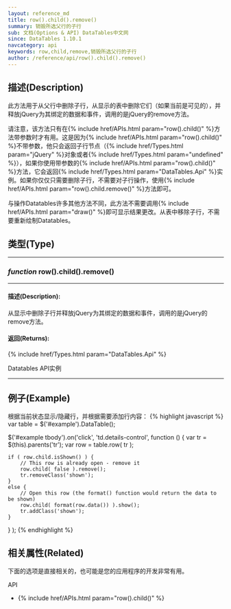 ```yaml
---
layout: reference_md
title: row().child().remove()
summary: 销毁所选父行的子行
sub: 文档(Options & API) DataTables中文网
since: DataTables 1.10.1
navcategory: api
keywords: row,child,remove,销毁所选父行的子行
author: /reference/api/row().child().remove()
---
```


## 描述(Description)
此方法用于从父行中删除子行，从显示的表中删除它们（如果当前是可见的），并释放jQuery为其绑定的数据和事件，调用的是jQuery的remove方法。

请注意，该方法只有在{% include href/APIs.html param="row().child()" %}方法带参数时才有用。这是因为{% include href/APIs.html param="row().child()" %}不带参数，他只会返回子行节点（{% include href/Types.html param="jQuery" %}对象或者{% include href/Types.html param="undefined" %}），如果你使用带参数的{% include href/APIs.html param="row().child()" %}方法，它会返回{% include href/Types.html param="DataTables.Api" %}实例。如果你仅仅只需要删除子行，不需要对子行操作，使用{% include href/APIs.html param="row().child.remove()" %}方法即可。

与操作Datatables许多其他方法不同，此方法不需要调用{% include href/APIs.html param="draw()" %}即可显示结果更改。从表中移除子行，不需要重新绘制Datatables。


## 类型(Type)
---
### _function_ **row().child().remove()**   
---
#### 描述(Description):
从显示中删除子行并释放jQuery为其绑定的数据和事件，调用的是jQuery的remove方法。

#### 返回(Returns):

{% include href/Types.html param="DataTables.Api" %}

Datatables API实例

--- 
    
## 例子(Example)

根据当前状态显示/隐藏行，并根据需要添加行内容：
{% highlight javascript %}
var table = $('#example').DataTable();
 
$('#example tbody').on('click', 'td.details-control', function () {
    var tr = $(this).parents('tr');
    var row = table.row( tr );
 
    if ( row.child.isShown() ) {
        // This row is already open - remove it
        row.child( false ).remove();
        tr.removeClass('shown');
    }
    else {
        // Open this row (the format() function would return the data to be shown)
        row.child( format(row.data()) ).show();
        tr.addClass('shown');
    }
} );
{% endhighlight %}



## 相关属性(Related)
下面的选项是直接相关的，也可能是您的应用程序的开发非常有用。

API

- {% include href/APIs.html param="row().child()" %}

